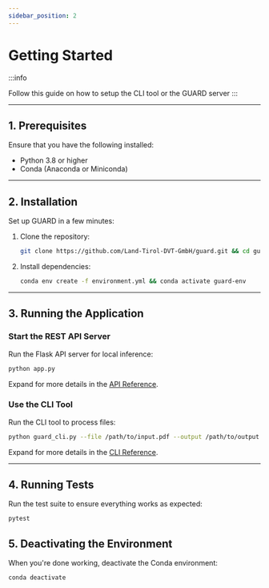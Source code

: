 ```yaml
---
sidebar_position: 2
---
```


# Getting Started
:::info

Follow this guide on how to setup the CLI tool or the GUARD server
:::

---

## 1. Prerequisites

Ensure that you have the following installed:
- Python 3.8 or higher
- Conda (Anaconda or Miniconda)

---

## 2. Installation
Set up GUARD in a few minutes:

1. Clone the repository:
   ```bash
   git clone https://github.com/Land-Tirol-DVT-GmbH/guard.git && cd guard/processing
   ```

2. Install dependencies:
   ```bash
   conda env create -f environment.yml && conda activate guard-env
   ```

---

## 3. Running the Application

### Start the REST API Server
Run the Flask API server for local inference:
   ```bash
   python app.py
   ```

Expand for more details in the [API Reference](guides/api-reference.md).

### Use the CLI Tool
Run the CLI tool to process files:
   ```bash
   python guard_cli.py --file /path/to/input.pdf --output /path/to/output
   ```

Expand for more details in the [CLI Reference](guides/cli-tool.md).

---

## 4. Running Tests

Run the test suite to ensure everything works as expected:
```bash
pytest
```

## 5. Deactivating the Environment
When you're done working, deactivate the Conda environment:
```bash
conda deactivate
```